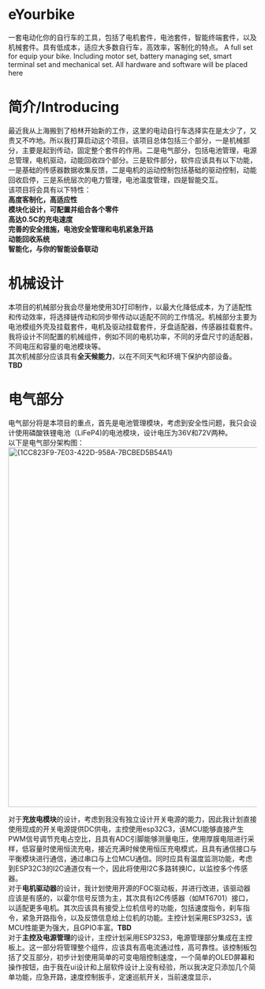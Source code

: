 # eYourbike
一套电动化你的自行车的工具，包括了电机套件，电池套件，智能终端套件，以及机械套件。具有低成本，适应大多数自行车，高效率，客制化的特点。
A full set for equip your bike. Including motor set, battery managing set, smart terminal set and mechanical set. All hardware and software will be placed here

# 简介/Introducing
  最近我从上海搬到了柏林开始新的工作，这里的电动自行车选择实在是太少了，又贵又不咋地。所以我打算启动这个项目。该项目总体包括三个部分，一是机械部分，主要是起到传动，固定整个套件的作用。二是电气部分，包括电池管理，电源总管理，电机驱动，动能回收四个部分。三是软件部分，软件应该具有以下功能，一是基础的传感器数据收集反馈，二是电机的运动控制包括基础的驱动控制，动能回收启停，三是系统层次的电力管理，电池温度管理，四是智能交互。  
  该项目将会具有以下特性：  
  **高度客制化，高适应性**  
  **模块化设计，可配置并组合各个零件**  
  **高达0.5C的充电速度**  
  **完善的安全措施，电池安全管理和电机紧急开路**  
  **动能回收系统**  
  **智能化，与你的智能设备联动**  

# 机械设计
  本项目的机械部分我会尽量地使用3D打印制作，以最大化降低成本，为了适配性和传动效率，将选择链传动和同步带传动以适配不同的工作情况。机械部分主要为电池模组外壳及挂载套件，电机及驱动挂载套件，牙盘适配器，传感器挂载套件。我将设计不同配置的机械组件，例如不同的电机功率，不同的牙盘尺寸的适配器，不同电压和容量的电池模块等。   
  其次机械部分应该具有**全天候能力**，以在不同天气和环境下保护内部设备。  
  **TBD**  
  
# 电气部分
  电气部分将是本项目的重点，首先是电池管理模块，考虑到安全性问题，我只会设计使用磷酸铁锂电池（LiFeP4)的电池模块，设计电压为36V和72V两种。  
  以下是电气部分架构图：  <img width="730" alt="{1CC823F9-7E03-422D-958A-7BCBED5B54A1}" src="https://github.com/user-attachments/assets/89a6fc43-7e76-4989-8376-16e244eeaed3" />  

  对于**充放电模块**的设计，考虑到我没有独立设计开关电源的能力，因此我计划直接使用现成的开关电源提供DC供电，主控使用esp32C3，该MCU能够直接产生PWM信号调节充电占空比，且具有ADC引脚能够测量电压，使用厚膜电阻进行采样，低容量时使用恒流充电，接近充满时候使用恒压充电模式，且具有通信接口与平衡模块进行通信，通过串口与上位MCU通信。同时应具有温度监测功能，考虑到ESP32C3的I2C通道仅有一个，因此将使用I2C多路转换IC，以监控多个传感器。  
  对于**电机驱动器**的设计，我计划使用开源的FOC驱动板，并进行改进，该驱动器应该是有感的，以霍尔信号反馈为主，其次具有I2C传感器（如MT6701）接口，以适配更多电机。其次应该具有接受上位机信号的功能，包括速度指令，刹车指令，紧急开路指令，以及反馈信息给上位机的功能。主控计划采用ESP32S3，该MCU性能更为强大，且GPIO丰富。**TBD**  
  对于**主控及电源管理**的设计，主控计划采用ESP32S3，电源管理部分集成在主控板上。这一部分将管理整个组件，应该具有高电流通过性，高可靠性。该控制板包括了交互部分，初步计划使用简单的可变电阻控制速度，一个简单的OLED屏幕和操作按钮，由于我在ui设计和上层软件设计上没有经验，所以我决定只添加几个简单功能，应急开路，速度控制扳手，定速巡航开关，当前速度显示，
  
  
  
  

